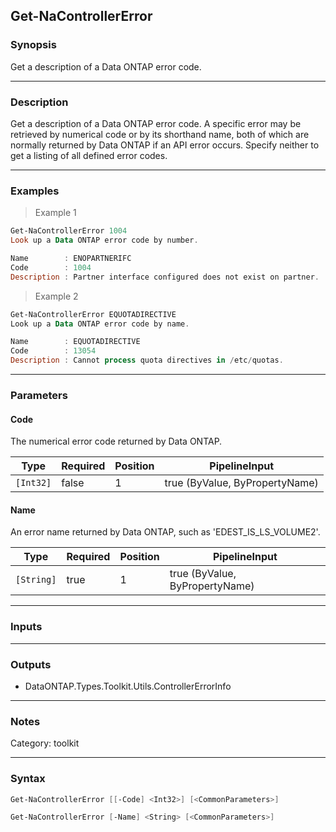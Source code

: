Get-NaControllerError
---------------------

### Synopsis
Get a description of a Data ONTAP error code.

---

### Description

Get a description of a Data ONTAP error code.  A specific error may be retrieved by numerical code or by its shorthand name, both of which are normally returned by Data ONTAP if an API error occurs.  Specify neither to get a listing of all defined error codes.

---

### Examples
> Example 1

```PowerShell
Get-NaControllerError 1004
Look up a Data ONTAP error code by number.

Name        : ENOPARTNERIFC
Code        : 1004
Description : Partner interface configured does not exist on partner.

```
> Example 2

```PowerShell
Get-NaControllerError EQUOTADIRECTIVE
Look up a Data ONTAP error code by name.

Name        : EQUOTADIRECTIVE
Code        : 13054
Description : Cannot process quota directives in /etc/quotas.

```

---

### Parameters
#### **Code**
The numerical error code returned by Data ONTAP.

|Type     |Required|Position|PipelineInput                 |
|---------|--------|--------|------------------------------|
|`[Int32]`|false   |1       |true (ByValue, ByPropertyName)|

#### **Name**
An error name returned by Data ONTAP, such as 'EDEST_IS_LS_VOLUME2'.

|Type      |Required|Position|PipelineInput                 |
|----------|--------|--------|------------------------------|
|`[String]`|true    |1       |true (ByValue, ByPropertyName)|

---

### Inputs

---

### Outputs
* DataONTAP.Types.Toolkit.Utils.ControllerErrorInfo

---

### Notes
Category: toolkit

---

### Syntax
```PowerShell
Get-NaControllerError [[-Code] <Int32>] [<CommonParameters>]
```
```PowerShell
Get-NaControllerError [-Name] <String> [<CommonParameters>]
```
